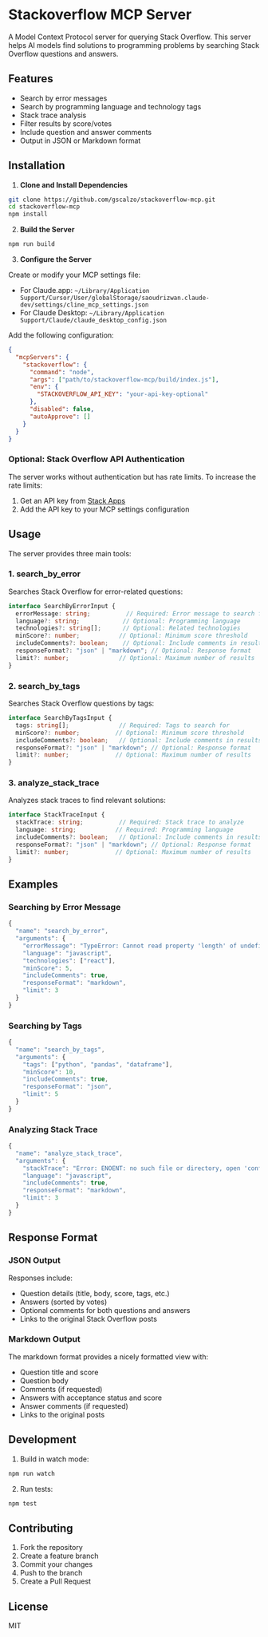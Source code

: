 # Stackoverflow MCP Server

A Model Context Protocol server for querying Stack Overflow. This server helps AI models find solutions to programming problems by searching Stack Overflow questions and answers.

## Features

- Search by error messages
- Search by programming language and technology tags
- Stack trace analysis
- Filter results by score/votes
- Include question and answer comments
- Output in JSON or Markdown format

## Installation

1. **Clone and Install Dependencies**

```bash
git clone https://github.com/gscalzo/stackoverflow-mcp.git
cd stackoverflow-mcp
npm install
```

2. **Build the Server**

```bash
npm run build
```

3. **Configure the Server**

Create or modify your MCP settings file:

- For Claude.app: `~/Library/Application Support/Cursor/User/globalStorage/saoudrizwan.claude-dev/settings/cline_mcp_settings.json`
- For Claude Desktop: `~/Library/Application Support/Claude/claude_desktop_config.json`

Add the following configuration:

```json
{
  "mcpServers": {
    "stackoverflow": {
      "command": "node",
      "args": ["path/to/stackoverflow-mcp/build/index.js"],
      "env": {
        "STACKOVERFLOW_API_KEY": "your-api-key-optional"
      },
      "disabled": false,
      "autoApprove": []
    }
  }
}
```

### Optional: Stack Overflow API Authentication

The server works without authentication but has rate limits. To increase the rate limits:

1. Get an API key from [Stack Apps](https://stackapps.com/apps/oauth/register)
2. Add the API key to your MCP settings configuration

## Usage

The server provides three main tools:

### 1. search_by_error

Searches Stack Overflow for error-related questions:

```typescript
interface SearchByErrorInput {
  errorMessage: string;          // Required: Error message to search for
  language?: string;            // Optional: Programming language
  technologies?: string[];      // Optional: Related technologies
  minScore?: number;           // Optional: Minimum score threshold
  includeComments?: boolean;    // Optional: Include comments in results
  responseFormat?: "json" | "markdown"; // Optional: Response format
  limit?: number;              // Optional: Maximum number of results
}
```

### 2. search_by_tags

Searches Stack Overflow questions by tags:

```typescript
interface SearchByTagsInput {
  tags: string[];              // Required: Tags to search for
  minScore?: number;          // Optional: Minimum score threshold
  includeComments?: boolean;   // Optional: Include comments in results
  responseFormat?: "json" | "markdown"; // Optional: Response format
  limit?: number;             // Optional: Maximum number of results
}
```

### 3. analyze_stack_trace

Analyzes stack traces to find relevant solutions:

```typescript
interface StackTraceInput {
  stackTrace: string;          // Required: Stack trace to analyze
  language: string;           // Required: Programming language
  includeComments?: boolean;   // Optional: Include comments in results
  responseFormat?: "json" | "markdown"; // Optional: Response format
  limit?: number;             // Optional: Maximum number of results
}
```

## Examples

### Searching by Error Message

```javascript
{
  "name": "search_by_error",
  "arguments": {
    "errorMessage": "TypeError: Cannot read property 'length' of undefined",
    "language": "javascript",
    "technologies": ["react"],
    "minScore": 5,
    "includeComments": true,
    "responseFormat": "markdown",
    "limit": 3
  }
}
```

### Searching by Tags

```javascript
{
  "name": "search_by_tags",
  "arguments": {
    "tags": ["python", "pandas", "dataframe"],
    "minScore": 10,
    "includeComments": true,
    "responseFormat": "json",
    "limit": 5
  }
}
```

### Analyzing Stack Trace

```javascript
{
  "name": "analyze_stack_trace",
  "arguments": {
    "stackTrace": "Error: ENOENT: no such file or directory, open 'config.json'\n    at Object.openSync (fs.js:476:3)\n    at Object.readFileSync (fs.js:377:35)",
    "language": "javascript",
    "includeComments": true,
    "responseFormat": "markdown",
    "limit": 3
  }
}
```

## Response Format

### JSON Output

Responses include:
- Question details (title, body, score, tags, etc.)
- Answers (sorted by votes)
- Optional comments for both questions and answers
- Links to the original Stack Overflow posts

### Markdown Output

The markdown format provides a nicely formatted view with:
- Question title and score
- Question body
- Comments (if requested)
- Answers with acceptance status and score
- Answer comments (if requested)
- Links to the original posts

## Development

1. Build in watch mode:
```bash
npm run watch
```

2. Run tests:
```bash
npm test
```

## Contributing

1. Fork the repository
2. Create a feature branch
3. Commit your changes
4. Push to the branch
5. Create a Pull Request

## License

MIT
